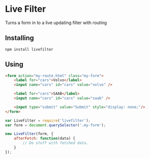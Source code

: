 # Live Filter

Turns a form in to a live updating filter with routing

## Installing
`npm install livefilter`

## Using
```html
<form action="my-route.html" class="my-form">
    <label for="cars">Volvo</label>
    <input name="cars" id="cars" value="volvo" />

    <label for="cars">SAAB</label>
    <input name="cars" id="cars" value="saab" />

    <input type="submit" value="Submit" style="display: none;"/>
</form>
```

```javascript
var LiveFilter = require('livefilter');
var form = document.querySelector('.my-form');

new LiveFilter(form, {
    afterFetch: function(data) {
        // Do stuff with fetched data.
    }
});
```

